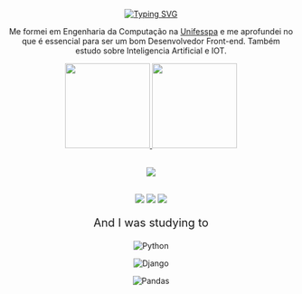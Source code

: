 <div align="center">
  
[![Typing SVG](https://readme-typing-svg.demolab.com?font=Fira+Code&weight=600&size=28&duration=3000&pause=1000&color=FFF&background=DC000000&center=true&vCenter=true&width=435&lines=Oi%2C+o+meu+nome+%C3%A9+Felipe!;Eu+tenho+23+anos;Sou+do+Bras%C3%ADl;E+sou+Front-End+Developer)](https://git.io/typing-svg)
 
  
  <p align="center">Me formei em Engenharia da Computação na <a href="www.unifesspa.edu.br">Unifesspa</a> e me aprofundei no que é essencial para ser um bom Desenvolvedor Front-end. Também estudo sobre Inteligencia Artificial e IOT.</p>



  
<div align="center">
  <a href="https://github.com/felipeness">
    <img height="150em" src="https://github-readme-stats.vercel.app/api?username=felipeness&count_private=true&include_all_commits=true&show_icons=true&theme=graywhite&hide_border=false&show_owner=true"/>
    <img height="150em" src="https://github-readme-stats.vercel.app/api/top-langs/?username=felipeness&theme=graywhite&hide_border=false&&layout=compact"/>
  </a>
</div>

<br>

<p align="center">
  <a href="https://skillicons.dev">
    <img src="https://skillicons.dev/icons?i=html,css,sass,js,nodejs,express,react,mysql,git,wordpress,figma" />
  </a>
</p>

<br>

<div align="center">
  <a href="https://www.instagram.com/felipe.ness" target="_blank"><img src="https://img.shields.io/badge/-Instagram-%23E4405F?style=for-the-badge&logo=instagram&logoColor=white" target="_blank"></a>
  <a href="https://www.linkedin.com/in/luis-felipe-soares-coelho-980a76244/" target="_blank"><img src="https://img.shields.io/badge/-LinkedIn-%230077B5?style=for-the-badge&logo=linkedin&logoColor=white" target="_blank"></a> 
  <a href="mailto:felipecoelho.ness@gmail.com"><img src="https://img.shields.io/badge/-Gmail-%23333?style=for-the-badge&logo=gmail&logoColor=white" target="_blank"></a>
</div> 

 <p style="font-size: 20px">And I was studying to</p>

![Python](https://img.shields.io/badge/Python-FFD43B?style=for-the-badge&logo=python&logoColor=blue)
<br />

![Django](https://img.shields.io/badge/Django-092E20?style=for-the-badge&logo=django&logoColor=green)
<br />

![Pandas](https://img.shields.io/badge/Pandas-2C2D72?style=for-the-badge&logo=pandas&logoColor=white)

